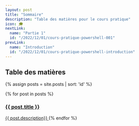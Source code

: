 ```yaml
---
layout: post
title: "Sommaire"
description: "Table des matières pour le cours pratique"
icon: 🎓
nextLink:
  name: "Partie 1"
  id: "/2022/12/01/cours-pratique-powershell-001"
prevLink:
  name: "Introduction"
  id: "/2022/12/01/cours-pratique-powershell-introduction"
---
```


## Table des matières

{% assign posts = site.posts | sort: 'id' %}
<div class="div_summary">
  {% for post in posts %}
    <a href="{{ post.id }}">
        <h3>{{ post.title }}</h3>
        <span>{{ post.description}}</span>
    </a>
  {% endfor %}
</div>
